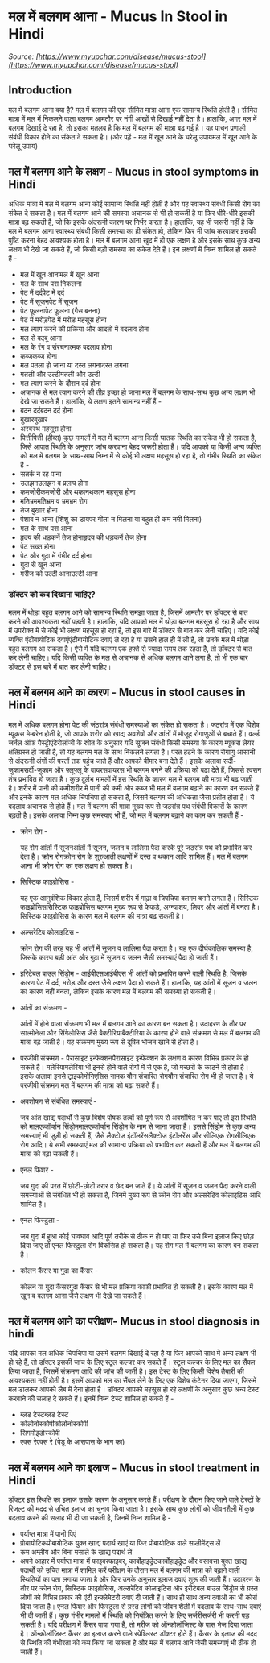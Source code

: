 # मल में बलगम आना - Mucus In Stool in Hindi
_Source: [https://www.myupchar.com/disease/mucus-stool](https://www.myupchar.com/disease/mucus-stool)_

## Introduction
मल में बलगम आना क्या है?
मल में बलगम की एक सीमित मात्रा आना एक सामान्य स्थिति होती है। सीमित मात्रा में मल में निकलने वाला बलगम आमतौर पर नंगी आंखों से दिखाई नहीं देता है। हालांकि, अगर मल में बलगम दिखाई दे रहा है, तो इसका मतलब है कि मल में बलगम की मात्रा बढ़ गई है। यह पाचन प्रणाली संबंधी विकार होने का संकेत दे सकता है।
(और पढ़ें - मल में खून आने के घरेलू उपायमल में खून आने के घरेलू उपाय)

## मल में बलगम आने के लक्षण - Mucus in stool symptoms in Hindi
अधिक मात्रा में मल में बलगम आना कोई सामान्य स्थिति नहीं होती है और यह स्वास्थ्य संबंधी किसी रोग का संकेत दे सकता है। मल में बलगम आने की समस्या अचानक से भी हो सकती है या फिर धीरे-धीरे इसकी मात्रा बढ़ सकती है, जो कि इसके अंदरूनी कारण पर निर्भर करता है। हालांकि, यह भी जरूरी नहीं है कि मल में बलगम आना स्वास्थ्य संबंधी किसी समस्या का ही संकेत हो, लेकिन फिर भी जांच करवाकर इसकी पुष्टि करना बेहद आवश्यक होता है।
मल में बलगम आना खुद में ही एक लक्षण है और इसके साथ कुछ अन्य लक्षण भी देखे जा सकते हैं, जो किसी बड़ी समस्या का संकेत देते हैं। इन लक्षणों में निम्न शामिल हो सकते हैं -
- मल में खून आनामल में खून आना
- मल के साथ पस निकलना
- पेट में दर्दपेट में दर्द
- पेट में सूजनपेट में सूजन
- पेट फूलनापेट फूलना (गैस बनना)
- पेट में मरोड़पेट में मरोड़ महसूस होना
- मल त्याग करने की प्रक्रिया और आदतों में बदलाव होना
- मल से बदबू आना
- मल के रंग व संरचनात्मक बदलाव होना
- कब्जकब्ज होना
- मल पतला हो जाना या दस्त लगनादस्त लगना
- मतली और उल्टीमतली और उल्टी
- मल त्याग करने के दौरान दर्द होना
- अचानक से मल त्याग करने की तीव्र इच्छा हो जाना
मल में बलगम के साथ-साथ कुछ अन्य लक्षण भी देखे जा सकते हैं। हालांकि, ये लक्षण इतने सामान्य नहीं हैं -
- बदन दर्दबदन दर्द होना
- बुखारबुखार
- अस्वस्थ महसूस होना
- पित्तीपित्ती (हीव्स)
कुछ मामलों में मल में बलगम आना किसी घातक स्थिति का संकेत भी हो सकता है, जिसे आपात स्थिति के अनुसार जांच करवाना बेहद जरूरी होता है। यदि आपको या किसी अन्य व्यक्ति को मल में बलगम के साथ-साथ निम्न में से कोई भी लक्षण महसूस हो रहा है, तो गंभीर स्थिति का संकेत है -
- सतर्क न रह पाना
- उलझनउलझन व प्रलाप होना
- कमजोरीकमजोरी और थकानथकान महसूस होना
- मतिभ्रममतिभ्रम व भ्रमभ्रम रोग
- तेज बुखार होना
- पेशाब न आना (शिशु का डायपर गीला न मिलना या बहुत ही कम नमी मिलना)
- मल के साथ पस आना
- हृदय की धड़कनें तेज होनाहृदय की धड़कनें तेज होना
- पेट सख्त होना
- पेट और गुदा में गंभीर दर्द होना
- गुदा से खून आना
- मरीज को उल्टी आनाउल्टी आना
### डॉक्टर को कब दिखाना चाहिए?
मलम में थोड़ा बहुत बलगम आने को सामान्य स्थिति समझा जाता है, जिसमें आमतौर पर डॉक्टर से बात करने की आवश्यकता नहीं पड़ती है। हालांकि, यदि आपको मल में थोड़ा बलगम महसूस हो रहा है और साथ में उपरोक्त में से कोई भी लक्षण महसूस हो रहा है, तो इस बारे में डॉक्टर से बात कर लेनी चाहिए।
यदि कोई व्यक्ति एंटीबायोटिक दवाएंएंटीबायोटिक दवाएं ले रहा है या उसने हाल ही में ली है, तो उनके मल में थोड़ा बहुत बलगम आ सकता है। ऐसे में यदि बलगम एक हफ्ते से ज्यादा समय तक रहता है, तो डॉक्टर से बात कर लेनी चाहिए।
यदि किसी व्यक्ति के मल से अचानक से अधिक बलगम आने लगा है, तो भी एक बार डॉक्टर से इस बारे में बात कर लेनी चाहिए।

## मल में बलगम आने का कारण - Mucus in stool causes in Hindi
मल में अधिक बलगम होना पेट की जंठरांत्र संबंधी समस्याओं का संकेत हो सकता है। जठरांत्र में एक विशेष म्यूकस मेम्बरेन होती है, जो आपके शरीर को खाद्य अवशेषों और आंतों में मौजूद रोगाणुओं से बचाते हैं। वर्ल्ड जर्नल ऑफ गैस्ट्रोएंटेरोलॉजी के स्रोत के अनुसार यदि सूजन संबंधी किसी समस्या के कारण म्यूकस लेयर क्षतिग्रस्त हो जाती है, तो यह बलगम मल के साथ निकलने लगता है। परत हटने के कारण रोगाणु आसानी से अंदरूनी अंगों की परतों तक पहुंच जाते हैं और आपको बीमार बना देते हैं।
इसके अलावा सर्दी-जुकामसर्दी-जुकाम और फ्लूफ्लू के वायरसवायरस भी बलगम बनने की प्रक्रिया को बढ़ा देते हैं, जिससे श्वसन तंत्र प्रभावित हो जाता है। कुछ दुर्लभ मामलों में इस स्थिति के कारण मल में बलगम की मात्रा भी बढ़ जाती है। शरीर में पानी की कमीशरीर में पानी की कमी और कब्ज भी मल में बलगम बढ़ाने का कारण बन सकते हैं और इनके कारण मल अधिक चिपचिपा हो सकता है, जिसमें बलगम की अधिकता जैसा प्रतीत होता है। ये बदलाव अचानक से होते हैं।
मल में बलगम की मात्रा मुख्य रूप से जठरांत्र पथ संबंधी विकारों के कारण बढ़ती है। इसके अलावा निम्न कुछ समस्याएं भी हैं, जो मल में बलगम बढ़ाने का काम कर सकती हैं -
- क्रोन रोग -
	यह रोग आंतों में सूजनआंतों में सूजन, जलन व लालिमा पैदा करके पूरे जठरांत्र पथ को प्रभावित कर देता है। क्रोन रोगक्रोन रोग के शुरुआती लक्षणों में दस्त व थकान आदि शामिल हैं। मल में बलगम आना भी क्रोन रोग का एक लक्षण हो सकता है।
- सिस्टिक फाइब्रोसिस -
	यह एक आनुवंशिक विकार होता है, जिसमें शरीर में गाढ़ा व चिपचिपा बलगम बनने लगता है। सिस्टिक फाइब्रोसिससिस्टिक फाइब्रोसिस बलगम मुख्य रूप से फेफड़े, अग्न्याशय, लिवर और आंतों में बनता है। सिस्टिक फाइब्रोसिस के कारण मल में बलगम की मात्रा बढ़ सकती है।
- अल्सरेटिव कोलाइटिस -
	क्रोन रोग की तरह यह भी आंतों में सूजन व लालिमा पैदा करता है। यह एक दीर्घकालिक समस्या है, जिसके कारण बड़ी आंत और गुदा में सूजन व जलन जैसी समस्याएं पैदा हो जाती हैं।
- इरिटेबल बाउल सिंड्रोम -
आईबीएसआईबीएस भी आंतों को प्रभावित करने वाली स्थिति है, जिसके कारण पेट में दर्द, मरोड़ और दस्त जैसे लक्षण पैदा हो सकते हैं। हालांकि, यह आंतों में सूजन व जलन का कारण नहीं बनता, लेकिन इसके कारण मल में बलगम की समस्या हो सकती है।
- आंतों का संक्रमण -
	आंतों में होने वाला संक्रमण भी मल में बलगम आने का कारण बन सकता है। उदाहरण के तौर पर साल्मोनेला और सिंगेलोसिस जैसे बैक्टीरियाबैक्टीरिया के कारण होने वाले संक्रमण से मल में बलगम की मात्रा बढ़ जाती है। यह संक्रमण मुख्य रूप से दूषित भोजन खाने से होता है।
- परजीवी संक्रमण -
पैरासाइट इन्फेक्शनपैरासाइट इन्फेक्शन के लक्षण व कारण विभिन्न प्रकार के हो सकते हैं। मलेरियामलेरिया भी इनसे होने वाले रोगों में से एक है, जो मच्छरों के काटने से होता है। इसके अलावा इनसे ट्राइकोमोनिएसिस नामक यौन संचारित रोगयौन संचारित रोग भी हो जाता है। ये परजीवी संक्रमण मल में बलगम की मात्रा को बढ़ा सकते हैं।
- अवशोषण से संबंधित समस्याएं -
	जब आंत खाद्य पदार्थों से कुछ विशेष पोषक तत्वों को पूर्ण रूप से अवशोषित न कर पाए तो इस स्थिति को मालएब्जॉर्प्शन सिंड्रोममालएब्जॉर्प्शन सिंड्रोम के नाम से जाना जाता है। इससे सिंड्रोम से कुछ अन्य समस्याएं भी जुड़ी हो सकती हैं, जैसे लैक्टोज इंटॉलरेंसलैक्टोज इंटॉलरेंस और सीलिएक रोगसीलिएक रोग आदि। ये सभी समस्याएं मल की सामान्य प्रक्रिया को प्रभावित कर सकती हैं और मल में बलगम की मात्रा को बढ़ा सकती हैं।
- एनल फिशर -
	जब गुदा की परत में छोटी-छोटी दरार व छेद बन जाते हैं। ये आंतों में सूजन व जलन पैदा करने वाली समस्याओं से संबंधित भी हो सकता है, जिनमें मुख्य रूप से क्रोन रोग और अल्सरेटिव कोलाइटिस आदि शामिल हैं।
- एनल फिस्टुला -
	जब गुदा में हुआ कोई घावघाव आदि पूर्ण तरीके से ठीक न हो पाए या फिर उसे बिना इलाज किए छोड़ दिया जाए तो एनल फिस्टुला रोग विकसित हो सकता है। यह रोग मल में बलगम का कारण बन सकता है।
- कोलन कैंसर या गुदा का कैंसर -
	कोलन या गुदा कैंसरगुदा कैंसर से भी मल प्रक्रिया काफी प्रभावित हो सकती है। इसके कारण मल में खून व बलगम आना जैसे लक्षण भी देखे जा सकते हैं।

## मल में बलगम आने का परीक्षण- Mucus in stool diagnosis in hindi
यदि आपका मल अधिक चिपचिपा या उसमें बलगम दिखाई दे रहा है या फिर आपको साथ में अन्य लक्षण भी हो रहे हैं, तो डॉक्टर इसकी जांच के लिए स्टूल कल्चर कर सकते हैं। स्टूल कल्चर के लिए मल का सैंपल लिया जाता है, जिसमें संक्रमण आदि की जांच की जाती है।
इस टेस्ट के लिए किसी विशेष तैयारी की आवश्यकता नहीं होती है। इसमें आपको मल का सैंपल लेने के लिए एक विशेष कंटेनर दिया जाएगा, जिसमें मल डालकर आपको लैब में देना होता है। डॉक्टर आपको महसूस हो रहे लक्षणों के अनुसार कुछ अन्य टेस्ट करवाने की सलाह दे सकते हैं। इनमें निम्न टेस्ट शामिल हो सकते हैं -
- ब्लड टेस्टब्लड टेस्ट
- कोलोनोस्कोपीकोलोनोस्कोपी
- सिगमोइडोस्कोपी
- एक्स रेएक्स रे (पेडू के आसपास के भाग का)

## मल में बलगम आने का इलाज - Mucus in stool treatment in Hindi
डॉक्टर इस स्थिति का इलाज उसके कारण के अनुसार करते हैं। परीक्षण के दौरान किए जाने वाले टेस्टों के रिजल्ट की मदद से उचित इलाज का चुनाव किया जाता है। इसके साथ कुछ लोगों को जीवनशैली में कुछ बदलाव करने की सलाह भी दी जा सकती है, जिनमें निम्न शामिल है -
- पर्याप्त मात्रा में पानी पिएं
- प्रोबायोटिकप्रोबायोटिक युक्त खाद्य पदार्थ खाएं या फिर प्रोबायोटिक वाले सप्लीमेंट्स लें
- कम अम्लीय और बिना मसाले के खाद्य पदार्थ लें
- अपने आहार में पर्याप्त मात्रा में फाइबरफाइबर, कार्बोहाइड्रेटकार्बोहाइड्रेट और वसावसा युक्त खाद्य पदार्थों को उचित मात्रा में शामिल करें
परीक्षण के दौरान मल में बलगम की मात्रा को बढ़ाने वाली स्थितियों का पता लगाया जाता है और फिर उनके अनुसार इलाज दवाएं शुरू की जाती हैं। उदाहरण के तौर पर क्रोन रोग, सिस्टिक फाइब्रोसिस, अल्सरेटिव कोलाइटिस और इरीटेबल बाउल सिंड्रोम से ग्रस्त लोगों को विभिन्न प्रकार की एंटी इन्फ्लेमेटरी दवाएं दी जाती हैं। साथ ही साथ अन्य दवाओं का भी कोर्स दिया जाता है।
एनल फिशर और फिस्टुला से ग्रस्त लोगों को जीवन शैली में बदलाव के साथ-साथ दवाएं भी दी जाती हैं। कुछ गंभीर मामलों में स्थिति को नियंत्रित करने के लिए सर्जरीसर्जरी भी करनी पड़ सकती है।
यदि परीक्षण में कैंसर पाया गया है, तो मरीज को ऑन्कोलॉजिस्ट के पास भेज दिया जाता है। ऑन्कोलॉजिस्ट कैंसर का इलाज करने वाले स्पेश्लिस्ट डॉक्टर होते हैं। कैंसर के इलाज की मदद से स्थिति की गंभीरता को कम किया जा सकता है और मल में बलगम आने जैसी समस्याएं भी ठीक हो जाती हैं।

